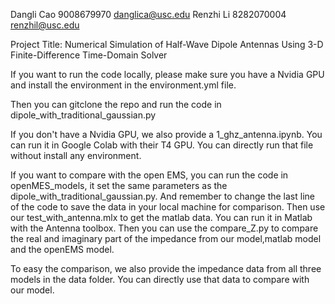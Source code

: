 Dangli Cao 9008679970 danglica@usc.edu
Renzhi Li  8282070004 renzhil@usc.edu

Project Title: Numerical Simulation of Half-Wave Dipole Antennas Using 3-D Finite-Difference Time-Domain Solver

If you want to run the code locally, please make sure you have a Nvidia GPU and install the environment in the environment.yml file.

Then you can gitclone the repo and run the code in dipole_with_traditional_gaussian.py

If you don't have a Nvidia GPU, we also provide a 1_ghz_antenna.ipynb. You can run it in Google Colab with their T4 GPU. You can directly run that file without install any environment.

If you want to compare with the open EMS, you can run the code in openMES_models, it set the same parameters as the dipole_with_traditional_gaussian.py. And remember to change the last line of the code to save the data in your local machine for comparison.
Then use our test_with_antenna.mlx to get the matlab data. You can run it in Matlab with the Antenna toolbox.
Then you can use the compare_Z.py to compare the real and imaginary part of the impedance from our model,matlab model and the openEMS model.

To easy the comparison, we also provide the impedance data from all three models in the data folder. You can directly use that data to compare with our model.